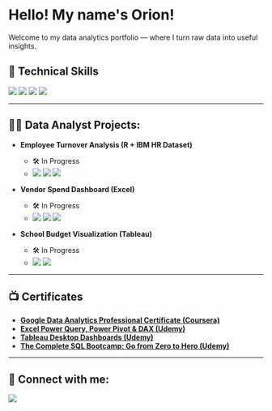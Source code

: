 <h1>Hello! My name's Orion! </h1>
<p>Welcome to my data analytics portfolio — where I turn raw data into useful insights.</p>

<h2>🧰 Technical Skills</h2>
<p>
  <img src="https://img.shields.io/badge/Excel-217346?style=for-the-badge&logo=microsoft-excel&logoColor=white" />
  <img src="https://img.shields.io/badge/SQL-4479A1?style=for-the-badge&logo=mysql&logoColor=white" />
  <img src="https://img.shields.io/badge/R-276DC3?style=for-the-badge&logo=r&logoColor=white" />
  <img src="https://img.shields.io/badge/Tableau-E97627?style=for-the-badge&logo=tableau&logoColor=white" />
</p>

---

<h2>👨‍💻 Data Analyst Projects:</h2>

- <b>Employee Turnover Analysis (R + IBM HR Dataset)</b>  
  - 🛠️ In Progress  
  - <img src="https://img.shields.io/badge/R-276DC3?style=flat-square&logo=r&logoColor=white" />
    <img src="https://img.shields.io/badge/Tidyverse-999999?style=flat-square&logo=r&logoColor=white" />
    <img src="https://img.shields.io/badge/ggplot2-999999?style=flat-square&logo=r&logoColor=white" />

- <b>Vendor Spend Dashboard (Excel)</b>  
  - 🛠️ In Progress  
  - <img src="https://img.shields.io/badge/Excel-217346?style=flat-square&logo=microsoft-excel&logoColor=white" />
    <img src="https://img.shields.io/badge/Power%20Query-217346?style=flat-square&logo=microsoft-excel&logoColor=white" />
    <img src="https://img.shields.io/badge/DAX-217346?style=flat-square&logo=microsoft-excel&logoColor=white" />

- <b>School Budget Visualization (Tableau)</b>  
  - 🛠️ In Progress  
  - <img src="https://img.shields.io/badge/Tableau-E97627?style=flat-square&logo=tableau&logoColor=white" />
    <img src="https://img.shields.io/badge/Data%20Visualization-000000?style=flat-square&logo=visual-studio-code&logoColor=white" />


---

<h2>📺 Certificates</h2>

<ul>
  <li><b><a href="https://www.coursera.org/account/accomplishments/specialization/3A580RUDIHU5" target="_blank">
    Google Data Analytics Professional Certificate (Coursera)
  </a></b></li>
  <li><b><a href="https://www.udemy.com/certificate/UC-be623841-1685-4ee5-a1ed-59ffdf3ab659" target="_blank">
    Excel Power Query, Power Pivot & DAX (Udemy)
  </a></b></li>
  <li><b><a href="https://www.udemy.com/certificate/UC-99c6589a-319b-4fe6-8296-e0d0db205db9" target="_blank">
    Tableau Desktop Dashboards (Udemy)
  </a></b></li>
  <li><b><a href="https://www.udemy.com/certificate/UC-daebe878-aadc-4243-988b-ad48e93e7454/" target="_blank">
    The Complete SQL Bootcamp: Go from Zero to Hero (Udemy)
  </a></b></li>
</ul>

---

<h2>🤳 Connect with me:</h2>

<p>
  <a href="https://linkedin.com/in/orion-t" target="_blank">
    <img src="https://img.shields.io/badge/LinkedIn-0A66C2?style=for-the-badge&logo=linkedin&logoColor=white" />
  </a>
</p>
